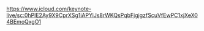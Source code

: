 https://www.icloud.com/keynote-live/sc:0hPlE2Ay9X9CprXSg1iAPYiJs8rWKQsPqbFjgjgzfScuVfEwPC1xjXeX04BEmoQxgO1
